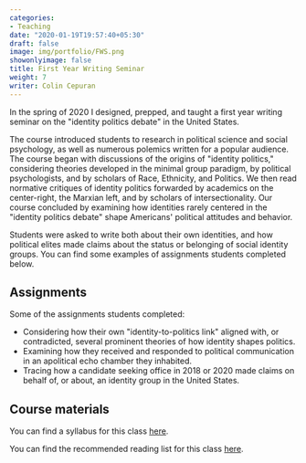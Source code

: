 ```yaml
---
categories:
- Teaching
date: "2020-01-19T19:57:40+05:30"
draft: false
image: img/portfolio/FWS.png
showonlyimage: false
title: First Year Writing Seminar
weight: 7
writer: Colin Cepuran
---
```


In the spring of 2020 I designed, prepped, and taught a first year writing seminar on the "identity politics debate" in the United States.
<!--more-->

The course introduced students to research in political science and social psychology, as well as numerous polemics written for a popular audience.  The course began with discussions of the origins of "identity politics," considering theories developed in the minimal group paradigm, by political psychologists, and by scholars of Race, Ethnicity, and Politics.  We then read normative critiques of identity politics forwarded by academics on the center-right, the Marxian left, and by scholars of intersectionality.  Our course concluded by examining how identities rarely centered in the "identity politics debate" shape Americans' political attitudes and behavior.

 Students were asked to write both about their own identities, and how political elites made claims about the status or belonging of social identity groups.  You can find some examples of assignments students completed below.

## Assignments

Some of the assignments students completed:

* Considering how their own "identity-to-politics link" aligned with, or contradicted, several prominent theories of how identity shapes politics.
* Examining how they received and responded to political communication in an apolitical echo chamber they inhabited.
* Tracing how a candidate seeking office in 2018 or 2020 made claims on behalf of, or about, an identity group in the United States.

## Course materials

You can find a syllabus for this class [here](https://www.dropbox.com/s/brfzw9qu7aevwed/FINAL%20SYLLABUS.pdf?dl=0).

You can find the recommended reading list for this class [here](https://www.dropbox.com/s/q741ryh311rs03q/FINAL%20Recommended%20Reading%20List.pdf?dl=0).